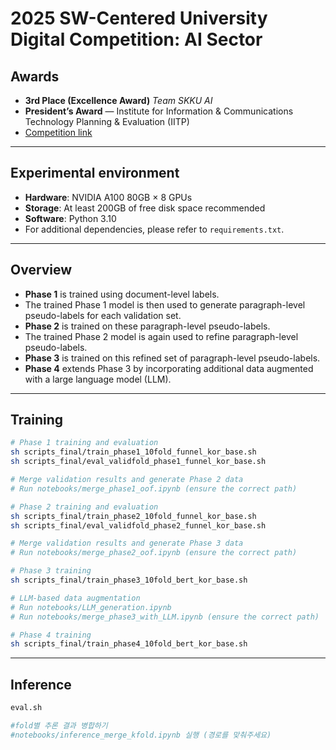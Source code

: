 # 2025 SW-Centered University Digital Competition: AI Sector

## Awards
- **3rd Place (Excellence Award)** *Team SKKU AI*  
- **President’s Award** — Institute for Information & Communications Technology Planning & Evaluation (IITP)  
- [Competition link](https://dacon.io/competitions/official/236473/overview/description)  

---

## Experimental environment
- **Hardware**: NVIDIA A100 80GB × 8 GPUs  
- **Storage**: At least 200GB of free disk space recommended  
- **Software**: Python 3.10  
- For additional dependencies, please refer to `requirements.txt`.  

---

## Overview
- **Phase 1** is trained using document-level labels.  
- The trained Phase 1 model is then used to generate paragraph-level pseudo-labels for each validation set.  
- **Phase 2** is trained on these paragraph-level pseudo-labels.  
- The trained Phase 2 model is again used to refine paragraph-level pseudo-labels.  
- **Phase 3** is trained on this refined set of paragraph-level pseudo-labels.  
- **Phase 4** extends Phase 3 by incorporating additional data augmented with a large language model (LLM).  

---

## Training
```bash
# Phase 1 training and evaluation
sh scripts_final/train_phase1_10fold_funnel_kor_base.sh
sh scripts_final/eval_validfold_phase1_funnel_kor_base.sh

# Merge validation results and generate Phase 2 data
# Run notebooks/merge_phase1_oof.ipynb (ensure the correct path)

# Phase 2 training and evaluation
sh scripts_final/train_phase2_10fold_funnel_kor_base.sh
sh scripts_final/eval_validfold_phase2_funnel_kor_base.sh

# Merge validation results and generate Phase 3 data
# Run notebooks/merge_phase2_oof.ipynb (ensure the correct path)

# Phase 3 training
sh scripts_final/train_phase3_10fold_bert_kor_base.sh

# LLM-based data augmentation
# Run notebooks/LLM_generation.ipynb
# Run notebooks/merge_phase3_with_LLM.ipynb (ensure the correct path)

# Phase 4 training
sh scripts_final/train_phase4_10fold_bert_kor_base.sh
```

---
## Inference
```bash
eval.sh

#fold별 추론 결과 병합하기
#notebooks/inference_merge_kfold.ipynb 실행 (경로를 맞춰주세요)
```
